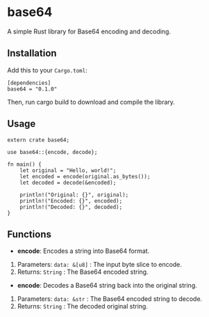 # base64
A simple Rust library for Base64 encoding and decoding.

## Installation

Add this to your `Cargo.toml`:
```
[dependencies]
base64 = "0.1.0"
```
Then, run cargo build to download and compile the library.

## Usage
```
extern crate base64;

use base64::{encode, decode};

fn main() {
    let original = "Hello, world!";
    let encoded = encode(original.as_bytes());
    let decoded = decode(&encoded);

    println!("Original: {}", original);
    println!("Encoded: {}", encoded);
    println!("Decoded: {}", decoded);
}
```

## Functions
- **encode**: Encodes a string into Base64 format.
 1. Parameters: `data: &[u8]` : The input byte slice to encode.
 2. Returns: `String` : The Base64 encoded string.

- **encode**: Decodes a Base64 string back into the original string.
 1. Parameters: `data: &str` : The Base64 encoded string to decode.
 2. Returns: `String` : The decoded original string.